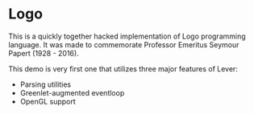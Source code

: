 # Logo

This is a quickly together hacked implementation of Logo programming language. It was made to commemorate Professor Emeritus Seymour Papert (1928 - 2016).

This demo is very first one that utilizes three major features of Lever:

 * Parsing utilities
 * Greenlet-augmented eventloop
 * OpenGL support

